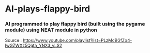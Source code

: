 # AI-plays-flappy-bird

### AI programmed to play flappy bird (built using the pygame module) using NEAT module in python

Source : https://www.youtube.com/playlist?list=PLzMcBGfZo4-lwGZWXz5Qgta_YNX3_vLS2
